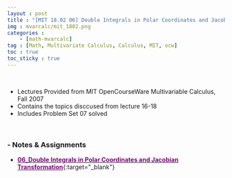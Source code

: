 ```yaml
---
layout : post
title : "[MIT 18.02 06] Double Integrals in Polar Coordinates and Jacobian Transformation"
img : mvarcalc/mit_1802.png
categories : 
    - [math-mvarcalc]
tag : [Math, Multivariate Calculus, Calculus, MIT, ocw]
toc : true
toc_sticky : true
---
```


<br/>

- Lectures Provided from MIT OpenCourseWare Multivariable Calculus, Fall 2007
- Contains the topics disccused from lecture 16-18
- Includes Problem Set 07 solved 

<br/>

### - Notes & Assignments 

- [<span style="color:purple">**06_Double Integrals in Polar Coordinates and Jacobian Transformation**</span>](https://drive.google.com/file/d/1HL8khg7PfSe0szwyB-YTmEMTiSOznlez/view?usp=share_link){:target="_blank"}